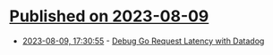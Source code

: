 # [Published on 2023-08-09](index.md)

* [2023-08-09, 17:30:55](https://lobste.rs/s/q68pfr/debug_go_request_latency_with_datadog) - [Debug Go Request Latency with Datadog](https://blog.felixge.de/debug-go-request-latency-with-datadogs-profiling-timeline/)
